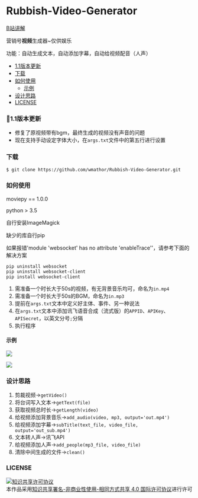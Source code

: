 # Rubbish-Video-Generator

[B站讲解](https://www.bilibili.com/video/BV1Ap4y1y7o7)

营销号**视频**生成器~仅供娱乐

功能：自动生成文本，自动添加字幕，自动给视频配音（人声）

- [1.1版本更新](https://github.com/wmathor/Rubbish-Video-Generator#bug11%E7%89%88%E6%9C%AC%E6%9B%B4%E6%96%B0 )
- [下载](https://github.com/wmathor/Rubbish-Video-Generator#%E4%B8%8B%E8%BD%BD)
- [如何使用](https://github.com/wmathor/Rubbish-Video-Generator#%E5%A6%82%E4%BD%95%E4%BD%BF%E7%94%A8 )
  - [示例](https://github.com/wmathor/Rubbish-Video-Generator#%E7%A4%BA%E4%BE%8B )
- [设计思路](https://github.com/wmathor/Rubbish-Video-Generator#%E8%AE%BE%E8%AE%A1%E6%80%9D%E8%B7%AF )
- [LICENSE](https://github.com/wmathor/Rubbish-Video-Generator#license)

### :bug:1.1版本更新

- 修复了原视频带有bgm，最终生成的视频没有声音的问题
- 现在支持手动设定字体大小，在`args.txt`文件中的第五行进行设置

### 下载

```shell
$ git clone https://github.com/wmathor/Rubbish-Video-Generator.git
```

### 如何使用

moviepy == 1.0.0

python > 3.5

自行安装ImageMagick

缺少的库自行pip

如果报错'module 'websocket' has no attribute 'enableTrace''，请参考下面的解决方案

```shell
pip uninstall websocket
pip uninstall websocket-client
pip install websocket-client
```

1. 需准备一个时长大于50s的视频，有无背景音乐均可，命名为`in.mp4`
2. 需准备一个时长大于50s的BGM，命名为`in.mp3`
3. 提前在`args.txt`文本中定义好主体、事件、另一种说法
4. 在`args.txt`文本中添加讯飞语音合成（流式版）的`APPID`、`APIKey`、`APISecret`，以英文分号`;`分隔
5. 执行程序

#### 示例

![](https://s1.ax1x.com/2020/06/27/Nc3ctK.png#shadow)

![](https://s1.ax1x.com/2020/04/19/JuNLZD.png)

### 设计思路

1. 剪裁视频→`getVideo()`
2. 将台词写入文本→`getText(file)`
3. 获取视频总时长→`getLength(video)`
4. 给视频添加背景音乐→`add_audio(video, mp3, output='out.mp4')`
5. 给视频添加字幕→`subTitle(text_file, video_file, output='out_sub.mp4')`
6. 文本转人声→讯飞API
7. 给视频添加人声→`add_people(mp3_file, video_file)`
8. 清除中间生成的文件→`clean()`

### LICENSE

<a rel="license" href="http://creativecommons.org/licenses/by-nc-sa/4.0/"><img alt="知识共享许可协议" style="border-width:0" src="https://i.creativecommons.org/l/by-nc-sa/4.0/88x31.png" /></a><br/>本作品采用<a rel="license" href="http://creativecommons.org/licenses/by-nc-sa/4.0/">知识共享署名-非商业性使用-相同方式共享 4.0 国际许可协议</a>进行许可

